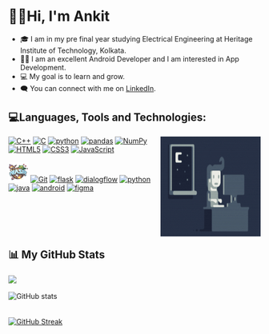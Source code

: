 # 🙋‍♂️Hi, I'm Ankit 


- 🎓 I am in my pre final year studying Electrical Engineering at Heritage Institute of Technology, Kolkata. 
- 👩‍💻 I am an excellent Android Developer and I am interested in App Development.
- 💻 My goal is to learn and grow.
- 🗨 You can connect with me on [LinkedIn](https://www.linkedin.com/in/ankit-verma-9a84a41aa/).                                    
  
## 💻Languages, Tools and Technologies:
 
  <img alt="Night Coding" src="https://raw.githubusercontent.com/AVS1508/AVS1508/master/assets/Night-Coding.gif" width="200px" height="200px" align="right"/>
  
 
 <a href="https://isocpp.org/" title="C++"><img src="https://github.com/get-icon/geticon/raw/master/icons/c-plusplus.svg" alt="C++" width="50px" height="50px"></a>
 <a href="https://en.wikipedia.org/wiki/C_(programming_language)" title="C"><img src="https://github.com/get-icon/geticon/raw/master/icons/c.svg" alt="C" width="50px"  height="50px"></a>
 <a href="https://python.org/" title="python"><img src="https://github.com/get-icon/geticon/raw/master/icons/python.svg" alt="python" width="50px" height="50px"></a>
 <a href="https://pandas.pydata.org/" title="pandas"><img src="https://github.com/get-icon/geticon/raw/master/icons/pandas-icon.svg" alt="pandas" width="50px" height="50px"></a>
 <a href="https://numpy.org/" title="NumPy"><img src="https://github.com/get-icon/geticon/raw/master/icons/numpy-icon.svg" alt="NumPy" width="50px" height="50px"></a>
 <a href="https://www.w3.org/TR/html5/" title="HTML5"><img src="https://github.com/get-icon/geticon/raw/master/icons/html-5.svg" alt="HTML5" width="50px" height="50px"></a>
 <a href="https://www.w3.org/TR/CSS/" title="CSS3"><img src="https://github.com/get-icon/geticon/raw/master/icons/css-3.svg" alt="CSS3" width="50px" height="50px"></a>
 <a href="https://developer.mozilla.org/en-US/docs/Web/JavaScript" title="JavaScript"><img src="https://github.com/get-icon/geticon/raw/master/icons/javascript.svg"  alt="JavaScript" width="50px" height="50px"></a><br><br>
 <code><img height="40" src="https://raw.githubusercontent.com/github/explore/80688e429a7d4ef2fca1e82350fe8e3517d3494d/topics/phaser/phaser.png"></code>
 <a href="https://git-scm.com/" title="Git"><img src="https://github.com/get-icon/geticon/raw/master/icons/git-icon.svg" alt="Git" width="50px" height="50px"></a>
 <a href="https://flask.org/" title="python"><img src="https://github.com/get-icon/geticon/raw/master/icons/flask.svg" alt="flask" width="50px" height="50px"></a>
 <a href="https://dialogflow.org/" title="python"><img src="https://github.com/get-icon/geticon/raw/master/icons/dialogflow.svg" alt="dialogflow" width="50px" height="50px"></a>
 <a href="https://heroku.org/" title="heroku"><img src="https://github.com/get-icon/geticon/raw/master/icons/heroku.svg" alt="python" width="50px" height="50px"></a>
 <a href="https://www.java.com/en/" title="java"><img src="https://github.com/get-icon/geticon/raw/master/icons/java.svg" alt="java" width="50px" height="50px"></a>
 <a href="https://www.android.com/intl/en_in/" title="android"><img src="https://github.com/get-icon/geticon/raw/master/icons/android.svg" alt="android" width="50px" height="50px"></a>
 <a href="https://www.figma.com/" title="figma"><img src="https://github.com/get-icon/geticon/raw/master/icons/figma.svg" alt="figma" width="50px" height="50px"></a>

<br><br><br><br>
<p align="left"><h2>📊 My GitHub Stats </p></h2>

![](https://komarev.com/ghpvc/?username=AnkitVerma8584)

![GitHub stats](https://github-readme-stats.vercel.app/api?username=AnkitVerma8584&show_icons=true&theme=tokyonight)
<br><br><br>
[![GitHub Streak](https://github-readme-streak-stats.herokuapp.com/?user=AnkitVerma8584&theme=tokyonight)](https://git.io/streak-stats)



</br></br></br></br>



 

            
                                                                  
